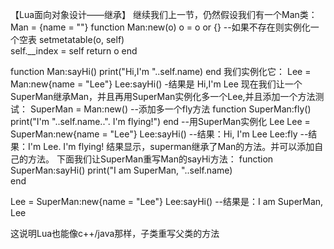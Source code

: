 【Lua面向对象设计——继承】
继续我们上一节，仍然假设我们有一个Man类：
Man = {name = ""}
function Man:new(o)
    o = o or {}            --如果不存在则实例化一个空表
    setmetatable(o, self)  
    self.__index = self
    return o
end

function Man:sayHi()
    print("Hi,I'm "..self.name)
end
我们实例化它：
Lee = Man:new{name = "Lee"}
Lee:sayHi()   -结果是 Hi,I'm Lee
现在我们让一个SuperMan继承Man，并且再用SuperMan实例化多一个Lee,并且添加一个方法测试：
SuperMan = Man:new()
--添加多一个fly方法
function SuperMan:fly()
    print("I'm "..self.name..". I'm flying!")
end
--用SuperMan实例化 Lee
Lee = SuperMan:new{name = "Lee"}
Lee:sayHi()    --结果：Hi, I'm Lee
Lee:fly        --结果：I'm Lee. I'm flying!
结果显示，superman继承了Man的方法。并可以添加自己的方法。
下面我们让SuperMan重写Man的sayHi方法：
function SuperMan:sayHi()
    print("I am SuperMan, "..self.name)  
end

Lee = SuperMan:new{name = "Lee"}
Lee:sayHi()            --结果是：I am SuperMan, Lee

这说明Lua也能像c++/java那样，子类重写父类的方法